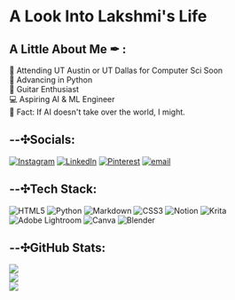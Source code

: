 # A Look Into Lakshmi's Life

## A Little About Me ✒ : 

🏫 Attending UT Austin or UT Dallas for Computer Sci Soon  
🌱 Advancing in Python  
🎸 Guitar Enthusiast  
💻 Aspiring AI & ML Engineer  
🌟 Fact: If AI doesn't take over the world, I might.  


## --✣Socials:
[![Instagram](https://img.shields.io/badge/Instagram-%23E4405F.svg?style=for-the-badge&logo=Instagram&logoColor=white)](https://instagram.com/shmi1ak) [![LinkedIn](https://img.shields.io/badge/LinkedIn-%230077B5.svg?style=for-the-badge&logo=linkedin&logoColor=white)](https://linkedin.com/in/lakshmijinkala) [![Pinterest](https://img.shields.io/badge/Pinterest-%23E60023.svg?style=for-the-badge&logo=Pinterest&logoColor=white)](https://pinterest.com/shmi1ak_) [![email](https://img.shields.io/badge/Email-D14836?style=for-the-badge&logo=gmail&logoColor=white)](mailto:lakshmi.sai.shyma@gmail.com) 

## --✣Tech Stack:
![HTML5](https://img.shields.io/badge/html5-%23E34F26.svg?style=for-the-badge&logo=html5&logoColor=white) ![Python](https://img.shields.io/badge/python-3670A0?style=for-the-badge&logo=python&logoColor=ffdd54) ![Markdown](https://img.shields.io/badge/markdown-%23000000.svg?style=for-the-badge&logo=markdown&logoColor=white) ![CSS3](https://img.shields.io/badge/css3-%231572B6.svg?style=for-the-badge&logo=css3&logoColor=white) ![Notion](https://img.shields.io/badge/Notion-%23000000.svg?style=for-the-badge&logo=notion&logoColor=white) ![Krita](https://img.shields.io/badge/Krita-203759?style=for-the-badge&logo=krita&logoColor=EEF37B) ![Adobe Lightroom](https://img.shields.io/badge/Adobe%20Lightroom-31A8FF.svg?style=for-the-badge&logo=Adobe%20Lightroom&logoColor=white) ![Canva](https://img.shields.io/badge/Canva-%2300C4CC.svg?style=for-the-badge&logo=Canva&logoColor=white) ![Blender](https://img.shields.io/badge/blender-%23F5792A.svg?style=for-the-badge&logo=blender&logoColor=white)

## --✣GitHub Stats:
![](https://github-readme-stats.vercel.app/api?username=shmi1ak&theme=transparent&hide_border=true&include_all_commits=true&count_private=true)<br/>
![](https://nirzak-streak-stats.vercel.app/?user=shmi1ak&theme=transparent&hide_border=true)<br/>
![](https://github-readme-stats.vercel.app/api/top-langs/?username=shmi1ak&theme=transparent&hide_border=true&include_all_commits=true&count_private=true&layout=compact)

<!-- Proudly created with GPRM ( https://gprm.itsvg.in ) -->




<!--
**shmi1ak/shmi1ak** is a ✨ _special_ ✨ repository because its `README.md` (this file) appears on your GitHub profile.

Here are some ideas to get you started:

- 🔭 I’m currently working on ...
- 🌱 I’m currently learning ...
- 👯 I’m looking to collaborate on ...
- 🤔 I’m looking for help with ...
- 💬 Ask me about ...
- 📫 How to reach me: ...
- 😄 Pronouns: ...
- ⚡ Fun fact: ...
-->

